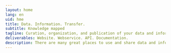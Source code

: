```yaml
---
layout: home
lang: en
uid: hme
title: Data. Information. Transfer.
subtitle: Knowledge mapped
tagline: Curation, organization, and publication of your data and information
deliverables: Website. Webservice. API. Documentation.
description: There are many great places to use and share data and information from your domain of knowledge. kmapper brings your real-world project to digital life.
---
```

